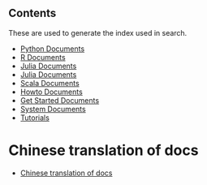Contents
--------
These are used to generate the index used in search.

- [Python Documents](api/python/index.md)
- [R Documents](api/r/index.md)
- [Julia Documents](api/julia/index.md)
- [Julia Documents](api/c++/index.md)
- [Scala Documents](api/scala/index.md)
- [Howto Documents](how_to/index.md)
- [Get Started Documents](get_started/index.md)
- [System Documents](architecture/index.md)
- [Tutorials](tutorials/index.md)

# Chinese translation of docs
- [Chinese translation of docs](index_zh.md)
